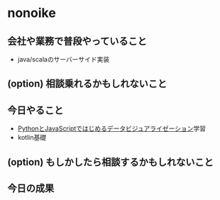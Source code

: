 # nonoike

## 会社や業務で普段やっていること
- java/scalaのサーバーサイド実装

## (option) 相談乗れるかもしれないこと

## 今日やること
- [PythonとJavaScriptではじめるデータビジュアライゼーション](https://www.oreilly.co.jp/books/9784873118086/)学習
- kotlin基礎

## (option) もしかしたら相談するかもしれないこと

## 今日の成果
